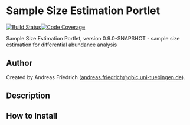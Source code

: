 # Sample Size Estimation Portlet

[![Build Status](https://travis-ci.com/qbicsoftware/samplesize-portlet.svg?branch=development)](https://travis-ci.com/qbicsoftware/samplesize-portlet)[![Code Coverage]( https://codecov.io/gh/qbicsoftware/samplesize-portlet/branch/development/graph/badge.svg)](https://codecov.io/gh/qbicsoftware/samplesize-portlet)

Sample Size Estimation Portlet, version 0.9.0-SNAPSHOT - sample size estimation for differential abundance analysis

## Author
Created by Andreas Friedrich (andreas.friedrich@qbic.uni-tuebingen.de).

## Description

## How to Install
